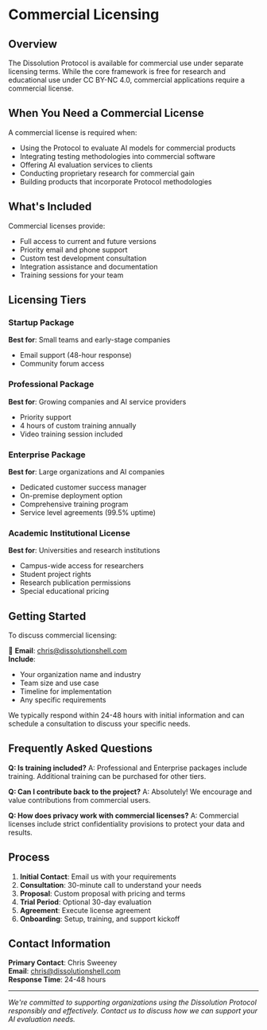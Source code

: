 # Commercial Licensing

## Overview

The Dissolution Protocol is available for commercial use under separate licensing terms. While the core framework is free for research and educational use under CC BY-NC 4.0, commercial applications require a commercial license.

## When You Need a Commercial License

A commercial license is required when:
- Using the Protocol to evaluate AI models for commercial products
- Integrating testing methodologies into commercial software
- Offering AI evaluation services to clients
- Conducting proprietary research for commercial gain
- Building products that incorporate Protocol methodologies

## What's Included

Commercial licenses provide:
- Full access to current and future versions
- Priority email and phone support
- Custom test development consultation
- Integration assistance and documentation
- Training sessions for your team
  

## Licensing Tiers

### Startup Package
**Best for**: Small teams and early-stage companies
- Email support (48-hour response)
- Community forum access

### Professional Package  
**Best for**: Growing companies and AI service providers
- Priority support
- 4 hours of custom training annually
- Video training session included

### Enterprise Package
**Best for**: Large organizations and AI companies

- Dedicated customer success manager
- On-premise deployment option
- Comprehensive training program
- Service level agreements (99.5% uptime)
  

### Academic Institutional License
**Best for**: Universities and research institutions
- Campus-wide access for researchers
- Student project rights
- Research publication permissions
- Special educational pricing

## Getting Started

To discuss commercial licensing:

📧 **Email**: chris@dissolutionshell.com  
**Include**:
- Your organization name and industry
- Team size and use case
- Timeline for implementation
- Any specific requirements

We typically respond within 24-48 hours with initial information and can schedule a consultation to discuss your specific needs.

## Frequently Asked Questions


**Q: Is training included?**
A: Professional and Enterprise packages include training. Additional training can be purchased for other tiers.

**Q: Can I contribute back to the project?**
A: Absolutely! We encourage and value contributions from commercial users.

**Q: How does privacy work with commercial licenses?**
A: Commercial licenses include strict confidentiality provisions to protect your data and results.

## Process

1. **Initial Contact**: Email us with your requirements
2. **Consultation**: 30-minute call to understand your needs
3. **Proposal**: Custom proposal with pricing and terms
4. **Trial Period**: Optional 30-day evaluation
5. **Agreement**: Execute license agreement
6. **Onboarding**: Setup, training, and support kickoff

## Contact Information

**Primary Contact**: Chris Sweeney  
**Email**: chris@dissolutionshell.com  
**Response Time**: 24-48 hours

---

*We're committed to supporting organizations using the Dissolution Protocol responsibly and effectively. Contact us to discuss how we can support your AI evaluation needs.*
